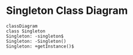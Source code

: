 # Singleton Class Diagram
```mermaid
classDiagram
class Singleton
Singleton: -singleton$
Singleton: -Singleton()
Singleton: +getInstance()$
```